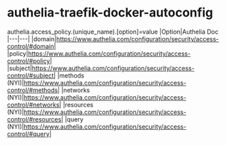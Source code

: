 # authelia-traefik-docker-autoconfig

authelia.access_policy.(unique_name).[option]=value
|Option|Authelia Doc
|---|---|
|domain|https://www.authelia.com/configuration/security/access-control/#domain|
|policy|https://www.authelia.com/configuration/security/access-control/#policy|
|subject|https://www.authelia.com/configuration/security/access-control/#subject|
|methods (NYI)|https://www.authelia.com/configuration/security/access-control/#methods|
|networks (NYI)|https://www.authelia.com/configuration/security/access-control/#networks|
|resources (NYI)|https://www.authelia.com/configuration/security/access-control/#resources|
|query (NYI)|https://www.authelia.com/configuration/security/access-control/#query|

